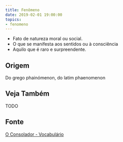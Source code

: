 ```yaml
---
title: Fenômeno
date: 2019-02-01 19:00:00
topics:
- fenomeno
---
```


* Fato de natureza moral ou social. 
* O que se manifesta aos sentidos ou à consciência 
* Aquilo que é raro e surpreendente.

## Origem
Do grego phainómenon, do latim phaenomenon

## Veja Também
TODO

## Fonte
[O Consolador - Vocabulário](http://www.oconsolador.com.br/linkfixo/vocabulario/principal.html)


